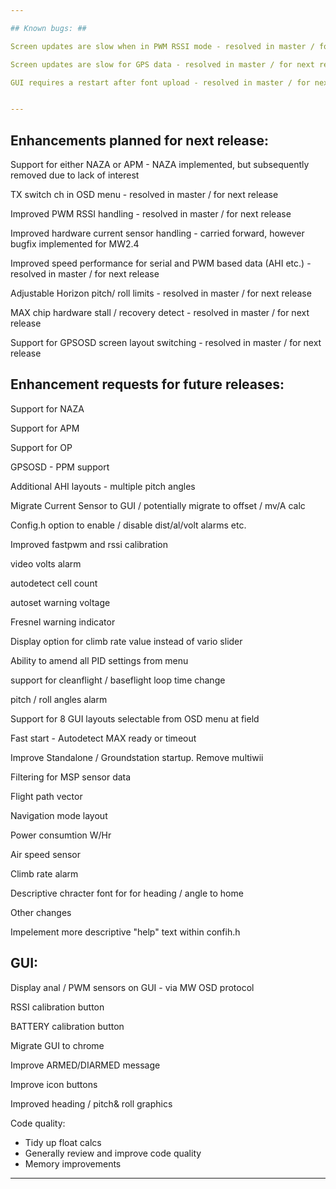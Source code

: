 ```yaml
---

## Known bugs: ##

Screen updates are slow when in PWM RSSI mode - resolved in master / for next release

Screen updates are slow for GPS data - resolved in master / for next release

GUI requires a restart after font upload - resolved in master / for next release


---
```


## Enhancements planned for next  release: ##

Support for either NAZA or APM - NAZA implemented, but subsequently removed due to lack of interest

TX switch ch in OSD menu - resolved in master / for next release

Improved PWM RSSI handling - resolved in master / for next release

Improved hardware current sensor handling - carried forward, however bugfix implemented for MW2.4

Improved speed performance for serial and PWM based data (AHI etc.) - resolved in master / for next release

Adjustable Horizon pitch/ roll limits - resolved in master / for next release

MAX chip hardware stall / recovery detect - resolved in master / for next release

Support for GPSOSD screen layout switching - resolved in master / for next release


## Enhancement requests for future releases: ##

Support for NAZA

Support for APM

Support for OP

GPSOSD - PPM support

Additional AHI layouts - multiple pitch angles

Migrate Current Sensor to GUI / potentially migrate to offset / mv/A calc 

Config.h option to enable / disable dist/al/volt alarms etc.

Improved fastpwm and rssi calibration

video volts alarm

autodetect cell count

autoset warning voltage

Fresnel warning indicator

Display option for climb rate value instead of vario slider

Ability to amend all PID settings from menu

support for cleanflight / baseflight loop time change

pitch / roll angles alarm

Support for 8 GUI layouts selectable from OSD menu at field

Fast start - Autodetect MAX ready or timeout

Improve Standalone / Groundstation startup. Remove multiwii

Filtering for MSP sensor data

Flight path vector

Navigation mode layout

Power consumtion W/Hr 

Air speed sensor

Climb rate alarm

Descriptive chracter font for for heading / angle to home


Other changes

Impelement more descriptive "help" text within confih.h


## GUI: ##

Display anal / PWM sensors on GUI - via MW OSD protocol

RSSI calibration button

BATTERY calibration button

Migrate GUI to chrome

Improve ARMED/DIARMED message

Improve icon buttons

Improved heading / pitch& roll graphics 


Code quality:

 - Tidy up float calcs
 - Generally review and improve code quality
 - Memory improvements
 
---
 









